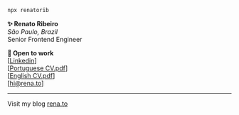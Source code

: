 ```sh
npx renatorib
```

**✨ Renato Ribeiro**  
_São Paulo, Brazil_  
Senior Frontend Engineer

**📝 Open to work**  
[[Linkedin](http://linkedin.com/in/renatorib)]  
[[Portuguese CV.pdf](https://raw.githubusercontent.com/renatorib/curriculum-vitae/master/build/PT-BR.pdf)]  
[[English CV.pdf](https://raw.githubusercontent.com/renatorib/curriculum-vitae/master/build/EN-US.pdf)]  
[[hi@rena.to](mailto:hi@rena.to)]

---

Visit my blog [rena.to](https://rena.to)
